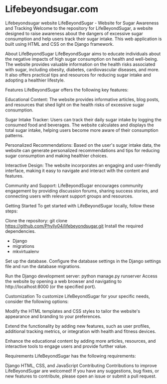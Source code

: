 # Lifebeyondsugar.com
Lifebeyondsugar website
LifeBeyondSugar - Website for Sugar Awareness and Tracking
Welcome to the repository for LifeBeyondSugar, a website designed to raise awareness about the dangers of excessive sugar consumption and help users track their sugar intake. This web application is built using HTML and CSS on the Django framework.

About LifeBeyondSugar
LifeBeyondSugar aims to educate individuals about the negative impacts of high sugar consumption on health and well-being. The website provides valuable information on the health risks associated with sugar, including obesity, diabetes, cardiovascular diseases, and more. It also offers practical tips and resources for reducing sugar intake and adopting a healthier lifestyle.

Features
LifeBeyondSugar offers the following key features:

Educational Content: The website provides informative articles, blog posts, and resources that shed light on the health risks of excessive sugar consumption.

Sugar Intake Tracker: Users can track their daily sugar intake by logging the consumed food and beverages. The website calculates and displays the total sugar intake, helping users become more aware of their consumption patterns.

Personalized Recommendations: Based on the user's sugar intake data, the website can generate personalized recommendations and tips for reducing sugar consumption and making healthier choices.

Interactive Design: The website incorporates an engaging and user-friendly interface, making it easy to navigate and interact with the content and features.

Community and Support: LifeBeyondSugar encourages community engagement by providing discussion forums, sharing success stories, and connecting users with relevant support groups and resources.

Getting Started
To get started with LifeBeyondSugar locally, follow these steps:

Clone the repository:
git clone https://github.com/Phylly04/lifebeyondsugar.git
Install the required dependencies.
- Django
- migrations
- mkvirtualenv

Set up the database. Configure the database settings in the Django settings file and run the database migrations.

Run the Django development server:
python manage.py runserver
Access the website by opening a web browser and navigating to http://localhost:8000 (or the specified port).

Customization
To customize LifeBeyondSugar for your specific needs, consider the following options:

Modify the HTML templates and CSS styles to tailor the website's appearance and branding to your preferences.

Extend the functionality by adding new features, such as user profiles, additional tracking metrics, or integration with health and fitness devices.

Enhance the educational content by adding more articles, resources, and interactive tools to engage users and provide further value.

Requirements
LifeBeyondSugar has the following requirements:

Django 
HTML, CSS, and JavaScript
Contributing
Contributions to improve LifeBeyondSugar are welcomed! If you have any suggestions, bug fixes, or new features to contribute, please open an issue or submit a pull request.
